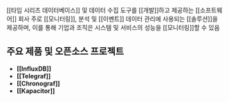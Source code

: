 [[타임 시리즈 데이터베이스]] 및 데이터 수집 도구를 [[개발]]하고 제공하는 [[소프트웨어]] 회사
주로 [[모니터링]], 분석 및 [[이벤트]] 데이터 관리에 사용되는 [[솔루션]]을 제공하며, 이를 통해 기업과 조직은 시스템 및 서비스의 성능을 [[모니터링]]할 수 있음

## 주요 제품 및 오픈소스 프로젝트
- **[[InfluxDB]]**
- **[[Telegraf]]**
- **[[Chronograf]]**
- **[[Kapacitor]]**


